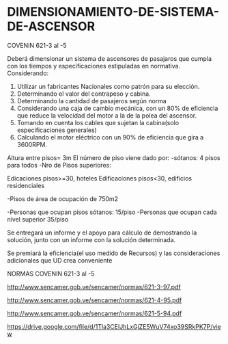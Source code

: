 # DIMENSIONAMIENTO-DE-SISTEMA-DE-ASCENSOR
COVENIN 621-3 al -5


Deberá dimensionar un sistema de ascensores de pasajaros que cumpla con los tiempos y especificaciones estipuladas en normativa. Considerando:

1. Utilizar un fabricantes Nacionales como patrón para su elección.
2. Determinando el valor del contrapeso y cabina.
3. Determinando la cantidad de pasajeros según norma
4. Considerando una caja de cambio mecánica, con un 80% de eficiencia que reduce la velocidad del motor a la de la polea del ascensor.
5. Tomando en cuenta los cables que sujetan la cabina(solo especificaciones generales)
6. Calculando el motor eléctrico con un 90% de eficiencia que gira a 3600RPM.


Altura entre pisos= 3m
El número de piso viene dado por:
-sótanos: 4 pisos para todos
-Nro de Pisos superiores:

Edicaciones pisos>=30, hoteles
Edificaciones pisos<30, edificios residenciales 





-Pisos de área de ocupación de 750m2

-Personas que ocupan pisos sótanos: 15/piso
-Personas que ocupan cada nivel superior 35/piso


Se entregará un informe y el apoyo para cálculo de demostrando la solución, junto con un informe con la solución determinada.

Se premiará la eficiencia(el uso medido de Recursos) y las consideraciones adicionales que UD crea conveniente



NORMAS COVENIN 621-3 al -5

http://www.sencamer.gob.ve/sencamer/normas/621-3-97.pdf

http://www.sencamer.gob.ve/sencamer/normas/621-4-95.pdf

http://www.sencamer.gob.ve/sencamer/normas/621-5-94.pdf

https://drive.google.com/file/d/1Tla3CElJhLxGjZE5WuV74xo39SRkPK7P/view


